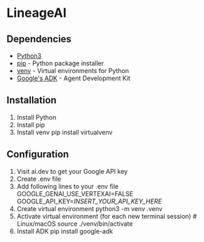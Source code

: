 # LineageAI

## Dependencies

 - [Python3](https://www.python.org/downloads/)
 - [pip](https://pypi.org/project/pip/) - Python package installer
 - [venv](https://docs.python.org/3/library/venv.html) - Virtual environments for Python
 - [Google's ADK](https://google.github.io/adk-docs/) - Agent Development Kit

## Installation

1. Install Python
2. Install pip
3. Install venv
        pip install virtualvenv

## Configuration

1. Visit ai.dev to get your Google API key
2. Create .env file
3. Add following lines to your .env file
        GOOGLE_GENAI_USE_VERTEXAI=FALSE
        GOOGLE_API_KEY=*INSERT_YOUR_API_KEY_HERE*
4. Create virtual environment
        python3 -m venv .venv
5. Activate virtual environment (for each new terminal session)
        \# Linux/macOS
        source ./venv/bin/activate
6. Install ADK
        pip install google-adk

